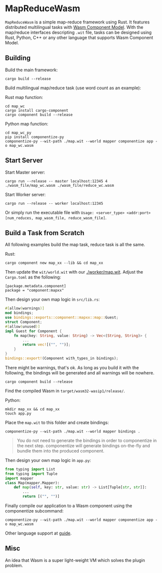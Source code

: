 # MapReduceWasm

`MapReduceWasm` is a simple map-reduce framework using Rust. It features distributed multilingual tasks with [Wasm Component Model](https://component-model.bytecodealliance.org/introduction.html). With the map/reduce interfaces descripting `.wit` file, tasks can be designed using Rust, Python, C++ or any other language that supports Wasm Component Model.

## Building
Build the main framework:
```shell
cargo build --release
```
Build multilingual map/reduce task (use word count as an example):

Rust map function:
```shell
cd map_wc
cargo install cargo-component
cargo component build --release
```
Python map function:
```shell
cd map_wc_py
pip install componentize-py
componentize-py --wit-path ./map.wit --world mapper componentize app -o map_wc.wasm
```

## Start Server
Start Master server:
```shell
cargo run --release -- master localhost:12345 4 ./wasm_file/map_wc.wasm ./wasm_file/reduce_wc.wasm
```
Start Worker server:
```shell
cargo run --release -- worker localhost:12345
```
Or simply run the executable file with `Usage: <server_type> <addr:port> [num_reduces, map_wasm_file, reduce_wasm_file]`.

## Build a Task from Scratch
All following examples build the map task, reduce task is all the same.

Rust:
```shell
cargo component new map_xx --lib && cd map_xx
```
Then update the `wit/world.wit` with our [./worker/map.wit](./worker/map.wit). Adjust the `Cargo.toml` as the following:
```
[package.metadata.component]
package = "component:mapxx"
```
Then design your own map logic in `src/lib.rs`:
```Rust
#[allow(warnings)]
mod bindings;
use bindings::exports::component::mapxx::map::Guest;
struct Component;
#[allow(unused)]
impl Guest for Component {
    fn map(key: String, value: String) -> Vec<(String, String)> {
        ...
        return vec![("", "")];
    }
}
bindings::export!(Component with_types_in bindings);
```
There might be warnings, that's ok. As long as you build it with the following, the bindings will be generated and all warnings will be nowhere.
```shell
cargo component build --release
```
Find the compiled Wasm in `target/wasm32-wasip1/release/`.

Python:
```shell
mkdir map_xx && cd map_xx
touch app.py
```
Place the `map.wit` to this folder and create bindings:
```shell
componentize-py --wit-path ./map.wit --world mapper bindings .
```
> You do not need to generate the bindings in order to componentize in the next step. componentize will generate bindings on-the-fly and bundle them into the produced component.

Then design your own map logic in `app.py`:
```Python
from typing import List
from typing import Tuple
import mapper
class Map(mapper.Mapper):
    def map(self, key: str, value: str) -> List[Tuple[str, str]]:
        ...
        return [("", "")]
```
Finally compile our application to a Wasm component using the componentize subcommand:
```shell
componentize-py --wit-path ./map.wit --world mapper componentize app -o map_wc.wasm
```

Other language support at [guide](https://component-model.bytecodealliance.org/language-support.html).

## Misc
An idea that Wasm is a super light-weight VM which solves the plugin problem.